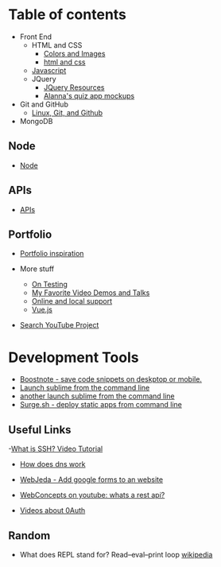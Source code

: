 
# Table of contents
- Front End
  - HTML and CSS
    - [Colors and Images](https://alannarisse.github.io/docs/colorsandimages)
    - [html and css](https://alannarisse.github.io/docs/htmlandcss)
  - [Javascript](https://alannarisse.github.io/docs/javascript)
  - JQuery
    - [JQuery Resources](https://alannarisse.github.io/docs/jquery)
    - [Alanna's quiz app mockups](https://github.com/alannarisse/docs/blob/master/unit03/alannas_quiz_app/mockups/index.html)
- Git and GitHub
  - [Linux, Git, and Github](https://alannarisse.github.io/docs/github)
- MongoDB []()

## Node
- [Node](https://alannarisse.github.io/docs/node)

## APIs
- [APIs](https://alannarisse.github.io/docs/apis)

## Portfolio
- [Portfolio inspiration](https://alannarisse.github.io/docs/portfolio)

- More stuff
  - [On Testing](https://alannarisse.github.io/docs/testing)
  - [My Favorite Video Demos and Talks](https://alannarisse.github.io/docs/demosandtalks)
  - [Online and local support](https://alannarisse.github.io/docs/support)
  - [Vue.js](https://alannarisse.github.io/docs/vue)

- [Search YouTube Project](https://alannarisse.github.io/docs/searchyoutube)


# Development Tools
- [Boostnote - save code snippets on deskptop or mobile.](https://boostnote.io)
- [Launch sublime from the command line](https://olivierlacan.com/posts/launch-sublime-text-3-from-the-command-line/)
- [another launch sublime from the command line](https://ashleynolan.co.uk/blog/launching-sublime-from-the-terminal)
- [Surge.sh - deploy static apps from command line](https://surge.sh)

## Useful Links
-[What is SSH? Video Tutorial](https://www.youtube.com/watch?v=z7jVOenqFYk&list=PLe6EXFvnTV7-_41SpakZoTIYCgX4aMTdU)
- [How does dns work](http://dnsmadeeasy.com/about/what-is-dns/)
- [WebJeda - Add google forms to an website](https://blog.webjeda.com/google-form-customize/#publish-it-on-any-website)
- [WebConcepts on youtube: whats a rest api?](https://www.youtube.com/watch?v=7YcW25PHnAA)

- [Videos about 0Auth](https://www.youtube.com/channel/UCUlQ5VoIzE_kFbYjzUwHTKA/videos)


## Random
- What does REPL stand for? Read–eval–print loop [wikipedia](https://en.wikipedia.org/wiki/Read%E2%80%93eval%E2%80%93print_loop)